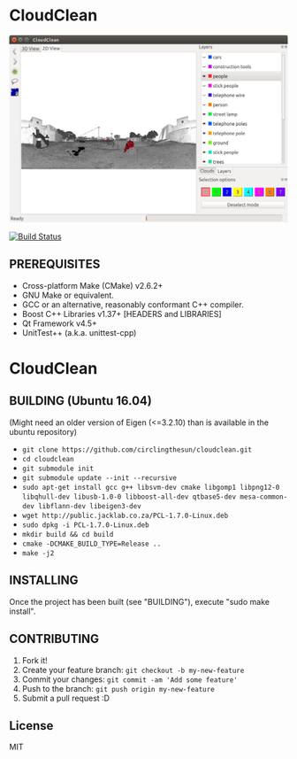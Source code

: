 # CloudClean
![Screenshot](docs/screenshot.png "Screenshot")

[![Build Status](https://travis-ci.org/circlingthesun/cloudclean.svg)](https://travis-ci.org/circlingthesun/cloudclean)

## PREREQUISITES

* Cross-platform Make (CMake) v2.6.2+
* GNU Make or equivalent.
* GCC or an alternative, reasonably conformant C++ compiler.
* Boost C++ Libraries v1.37+ [HEADERS and LIBRARIES]
* Qt Framework v4.5+
* UnitTest++ (a.k.a. unittest-cpp)
# CloudClean


## BUILDING (Ubuntu 16.04)

(Might need an older version of Eigen (<=3.2.10) than is available in the ubuntu repository) 

- ```git clone https://github.com/circlingthesun/cloudclean.git```
- ```cd cloudclean```
- ```git submodule init```
- ```git submodule update --init --recursive```
- ```sudo apt-get install gcc g++ libsvm-dev cmake libgomp1 libpng12-0 libqhull-dev libusb-1.0-0 libboost-all-dev qtbase5-dev mesa-common-dev libflann-dev libeigen3-dev```
- ```wget http://public.jacklab.co.za/PCL-1.7.0-Linux.deb```
- ```sudo dpkg -i PCL-1.7.0-Linux.deb```
- ```mkdir build && cd build```
- ```cmake -DCMAKE_BUILD_TYPE=Release ..```
- ```make -j2```

## INSTALLING

 Once the project has been built (see "BUILDING"), execute "sudo make install".

## CONTRIBUTING

1. Fork it!
2. Create your feature branch: `git checkout -b my-new-feature`
3. Commit your changes: `git commit -am 'Add some feature'`
4. Push to the branch: `git push origin my-new-feature`
5. Submit a pull request :D

## License
MIT